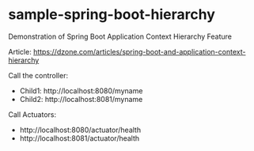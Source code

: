 # sample-spring-boot-hierarchy
Demonstration of Spring Boot Application Context Hierarchy Feature

Article: https://dzone.com/articles/spring-boot-and-application-context-hierarchy

Call the controller:
- Child1: http://localhost:8080/myname
- Child2: http://localhost:8081/myname

Call Actuators:
- http://localhost:8080/actuator/health
- http://localhost:8081/actuator/health